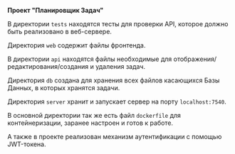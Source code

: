 ﻿**Проект "Планировщик Задач"**



В директории `tests` находятся тесты для проверки API, которое должно быть реализовано в веб-сервере.

Директория `web` содержит файлы фронтенда.

В директории `api` находятся файлы необходимые для отображения/редактирования/создания и удаления задач. 

Директория `db` создана для хранения всех файлов касающихся Базы Данных, в которых хранятся задачи. 

Директория `server` хранит и запускает сервер на порту `localhost:7540`. 

В основной директории так же есть файл `dockerfile` для контейнеризации, заранее настроен и готов к работе. 

А также в проекте реализован механизм аутентификации с помощью JWT-токена. 




